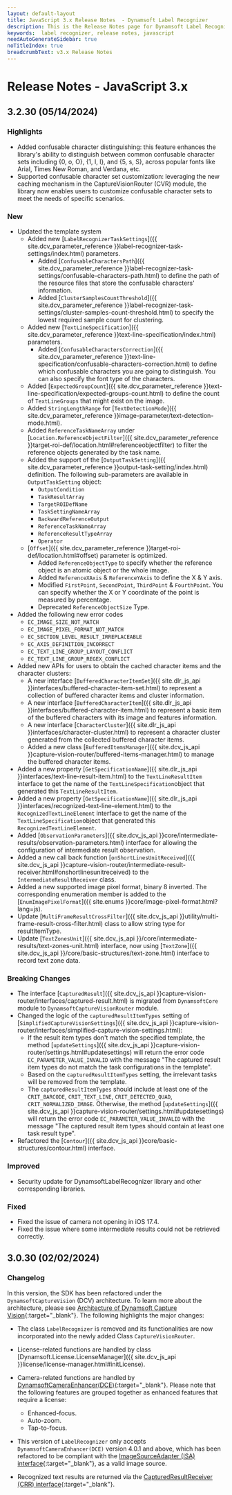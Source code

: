 ```yaml
---
layout: default-layout
title: JavaScript 3.x Release Notes  - Dynamsoft Label Recognizer
description: This is the Release Notes page for Dynamsoft Label Recognizer JavaScript 3.x SDK.
keywords:  label recognizer, release notes, javascript
needAutoGenerateSidebar: true
noTitleIndex: true
breadcrumbText: v3.x Release Notes
---
```


# Release Notes - JavaScript 3.x

## 3.2.30 (05/14/2024)

### Highlights

- Added confusable character distinguishing: this feature enhances the library's ability to distinguish between common confusable character sets including {0, o, O}, {1, I, l}, and {5, s, S}, across popular fonts like Arial, Times New Roman, and Verdana, etc.
- Supported confusable character set customization: leveraging the new caching mechanism in the CaptureVisionRouter (CVR) module, the library now enables users to customize confusable character sets to meet the needs of specific scenarios.

### New

- Updated the template system
  - Added new [`LabelRecognizerTaskSettings`]({{ site.dcv_parameter_reference }}label-recognizer-task-settings/index.html) parameters.
    - Added [`ConfusableCharactersPath`]({{ site.dcv_parameter_reference }}label-recognizer-task-settings/confusable-characters-path.html) to define the path of the resource files that store the confusable characters' information.
    - Added [`ClusterSamplesCountThreshold`]({{ site.dcv_parameter_reference }}label-recognizer-task-settings/cluster-samples-count-threshold.html) to specify the lowest required sample count for clustering.
  - Added new [`TextLineSpecification`]({{ site.dcv_parameter_reference }}text-line-specification/index.html) parameters.
    - Added [`ConfusableCharactersCorrection`]({{ site.dcv_parameter_reference }}text-line-specification/confusable-characters-correction.html) to define which confusable characters you are going to distinguish. You can also specify the font type of the characters.
  - Added [`ExpectedGroupCount`]({{ site.dcv_parameter_reference }}text-line-specification/expected-groups-count.html) to define the count of `TextLineGroups` that might exist on the image.
  - Added `StringLengthRange` for [`TextDetectionMode`]({{ site.dcv_parameter_reference }}image-parameter/text-detection-mode.html).
  - Added `ReferenceTaskNameArray` under [`Location.ReferenceObjectFilter`]({{ site.dcv_parameter_reference }}target-roi-def/location.html#referenceobjectfilter) to filter the reference objects generated by the task name.
  - Added the support of the [`OutputTaskSetting`]({{ site.dcv_parameter_reference }}output-task-setting/index.html) definition. The following sub-parameters are available in `OutputTaskSetting` object:
    - `OutputCondition`
    - `TaskResultArray`
    - `TargetROIDefName`
    - `TaskSettingNameArray`
    - `BackwardReferenceOutput`
    - `ReferenceTaskNameArray`
    - `ReferenceResultTypeArray`
    - `Operator`
  - [`Offset`]({{ site.dcv_parameter_reference }}target-roi-def/location.html#offset) parameter is optimized.
    - Added `ReferenceObjectType` to specify whether the reference object is an atomic object or the whole image.
    - Added `ReferenceXAxis` & `ReferenceYAxis` to define the X & Y axis.
    - Modified `FirstPoint`, `SecondPoint`, `ThirdPoint` & `FourthPoint`. You can specify whether the X or Y coordinate of the point is measured by percentage.
    - Deprecated `ReferenceObjectSize` Type.
- Added the following new error codes
  - `EC_IMAGE_SIZE_NOT_MATCH`
  - `EC_IMAGE_PIXEL_FORMAT_NOT_MATCH`
  - `EC_SECTION_LEVEL_RESULT_IRREPLACEABLE`
  - `EC_AXIS_DEFINITION_INCORRECT`
  - `EC_TEXT_LINE_GROUP_LAYOUT_CONFLICT`
  - `EC_TEXT_LINE_GROUP_REGEX_CONFLICT`
- Added new APIs for users to obtain the cached character items and the character clusters:
  - A new interface [`BufferedCharacterItemSet`]({{ site.dlr_js_api }}interfaces/buffered-character-item-set.html) to represent a collection of buffered character items and cluster information.
  - A new interface [`BufferedCharacterItem`]({{ site.dlr_js_api }}interfaces/buffered-character-item.html) to represent a basic item of the buffered characters with its image and features information.
  - A new interface [`CharacterCluster`]({{ site.dlr_js_api }}interfaces/character-cluster.html) to represent a character cluster generated from the collected buffered character items.
  - Added a new class [`BufferedItemsManager`]({{ site.dcv_js_api }}capture-vision-router/buffered-items-manager.html) to manage the buffered character items.
- Added a new property [`GetSpecificationName`]({{ site.dlr_js_api }}interfaces/text-line-result-item.html) to the `TextLineResultItem` interface to get the name of the `TextLineSpecification`object that generated this `TextLineResultItem`.
- Added a new property [`GetSpecificationName`]({{ site.dlr_js_api }}interfaces/recognized-text-line-element.html) to the `RecognizedTextLineElement` interface to get the name of the `TextLineSpecification`object that generated this `RecognizedTextLineElement`.
- Added [`ObservationParameters`]({{ site.dcv_js_api }}core/intermediate-results/observation-parameters.html) interface for allowing the configuration of intermediate result observation.
- Added a new call back function [`onShortLinesUnitReceived`]({{ site.dcv_js_api }}capture-vision-router/intermediate-result-receiver.html#onshortlinesunitreceived) to the `IntermediateResultReceiver` class.
- Added a new supported image pixel format, binary 8 inverted. The corresponding enumeration member is added to the [`EnumImagePixelFormat`]({{ site.enums }}core/image-pixel-format.html?lang=js).
- Update [`MultiFrameResultCrossFilter`]({{ site.dcv_js_api }}utility/multi-frame-result-cross-filter.html) class to allow string type for resultItemType.
- Update [`TextZonesUnit`]({{ site.dcv_js_api }}/core/intermediate-results/text-zones-unit.html) interface, now using [`TextZone`]({{ site.dcv_js_api }}/core/basic-structures/text-zone.html) interface to record text zone data.

### Breaking Changes

- The interface [`CapturedResult`]({{ site.dcv_js_api }}capture-vision-router/interfaces/captured-result.html) is migrated from `DynamsoftCore` module to `DynamsoftCaptureVisionRouter` module.
- Changed the logic of the `capturedResultItemTypes` setting of [`SimplifiedCaptureVisionSettings`]({{ site.dcv_js_api }}capture-vision-router/interfaces/simplified-capture-vision-settings.html):
  - If the result item types don't match the specified template, the method [`updateSettings`]({{ site.dcv_js_api }}capture-vision-router/settings.html#updatesettings) will return the error code `EC_PARAMETER_VALUE_INVALID` with the message "The captured result item types do not match the task configurations in the template".
  - Based on the `capturedResultItemTypes` setting, the irrelevant tasks will be removed from the template.
  - The `capturedResultItemTypes` should include at least one of the `CRIT_BARCODE`, `CRIT_TEXT_LINE`, `CRIT_DETECTED_QUAD`, `CRIT_NORMALIZED_IMAGE`. Otherwise, the method [`updateSettings`]({{ site.dcv_js_api }}capture-vision-router/settings.html#updatesettings) will return the error code `EC_PARAMETER_VALUE_INVALID` with the message "The captured result item types should contain at least one task result type".
- Refactored the [`Contour`]({{ site.dcv_js_api }}core/basic-structures/contour.html) interface.

### Improved

- Security update for DynamsoftLabelRecognizer library and other corresponding libraries.

### Fixed

- Fixed the issue of camera not opening in iOS 17.4.
- Fixed the issue where some intermediate results could not be retrieved correctly.

## 3.0.30 (02/02/2024)

### Changelog

In this version, the SDK has been refactored under the `DynamsoftCaptureVision` (DCV) architecture. To learn more about the architecture, please see [Architecture of Dynamsoft Capture Vision](https://www.dynamsoft.com/capture-vision/docs/core/architecture/){:target="_blank"}. The following highlights the major changes: 

* The class `LabelRecognizer` is removed and its functionalities are now incorporated into the newly added Class `CaptureVisionRouter`.

* License-related functions are handled by class [Dynamsoft.License.LicenseManager]({{ site.dcv_js_api }}license/license-manager.html#initLicense).

* Camera-related functions are handled by [DynamsoftCameraEnhancer(DCE)](https://www.dynamsoft.com/camera-enhancer/docs/web/programming/javascript/){:target="_blank"}. Please note that the following features are grouped together as enhanced features that require a license:
  * Enhanced-focus.
  * Auto-zoom.
  * Tap-to-focus.

* This version of `LabelRecognizer` only accepts `DynamsoftCameraEnhancer(DCE)` version 4.0.1 and above, which has been refactored to be compliant with the [ImageSourceAdapter (ISA) interface](https://www.dynamsoft.com/capture-vision/docs/core/architecture/input.html#image-source-adapter){:target="_blank"}, as a valid image source.

* Recognized text results are returned via the [CapturedResultReceiver (CRR) interface](https://www.dynamsoft.com/capture-vision/docs/core/architecture/output.html#captured-result-receiver){:target="_blank"}.